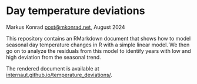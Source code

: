 # Day temperature deviations

Markus Konrad <post@mkonrad.net>, August 2024

This repository contains an RMarkdown document that shows how to model seasonal day temperature changes in R with a simple linear model. We then go on to analyze the residuals from this model to identify years with low and high deviation from the seasonal trend.

The rendered document is available at [internaut.github.io/temperature_deviations/](https://internaut.github.io/temperature_deviations/).
